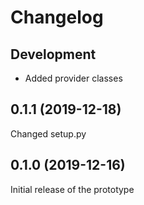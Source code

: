 # Changelog

## Development

* Added provider classes

## 0.1.1 (2019-12-18)

Changed setup.py

## 0.1.0 (2019-12-16)

Initial release of the prototype

